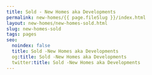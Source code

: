 ```yaml
---
title: Sold - New Homes aka Developments
permalink: new-homes/{{ page.fileSlug }}/index.html
layout: new-homes/new-homes-sold.html
slug: new-homes-sold
tags: pages
seo:
  noindex: false
  title: Sold -New Homes aka Developments
  og:title: Sold -New Homes aka Developments
  twitter:title: Sold -New Homes aka Developments
---
```




